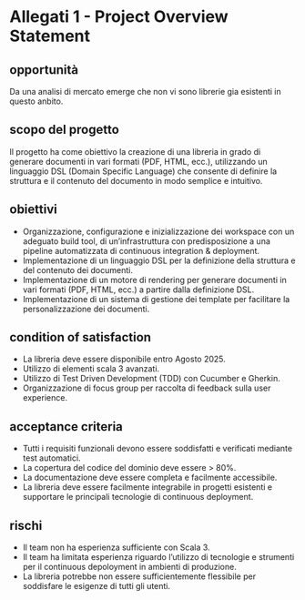 # Allegati 1 - Project Overview Statement

## opportunità

Da una analisi di mercato emerge che non vi sono librerie gia esistenti in questo anbito.

## scopo del progetto

Il progetto ha come obiettivo la creazione di una libreria in grado di generare documenti in vari formati (PDF, HTML, ecc.), utilizzando un linguaggio DSL (Domain Specific Language) che consente di definire la struttura e il contenuto del documento in modo semplice e intuitivo.

## obiettivi

- Organizzazione, configurazione e inizializzazione dei workspace con un adeguato build tool, di un’infrastruttura con predisposizione a una pipeline automatizzata di continuous integration & deployment.
- Implementazione di un linguaggio DSL per la definizione della struttura e del contenuto dei documenti.
- Implementazione di un motore di rendering per generare documenti in vari formati (PDF, HTML, ecc.) a partire dalla definizione DSL.
- Implementazione di un sistema di gestione dei template per facilitare la personalizzazione dei documenti.

## condition of satisfaction

- La libreria deve essere disponibile entro Agosto 2025.
- Utilizzo di elementi scala 3 avanzati.
- Utilizzo di Test Driven Development (TDD) con Cucumber e Gherkin.
- Organizzazione di focus group per raccolta di feedback sulla user experience.

## acceptance criteria

- Tutti i requisiti funzionali devono essere soddisfatti e verificati mediante test automatici.
- La copertura del codice del dominio deve essere > 80%.
- La documentazione deve essere completa e facilmente accessibile.
- La libreria deve essere facilmente integrabile in progetti esistenti e supportare le principali tecnologie di continuous deployment.

## rischi

- Il team non ha esperienza sufficiente con Scala 3.
- Il team ha limitata esperienza riguardo l’utilizzo di tecnologie e strumenti per il continuous depoloyment in ambienti di produzione.
- La libreria potrebbe non essere sufficientemente flessibile per soddisfare le esigenze di tutti gli utenti.
